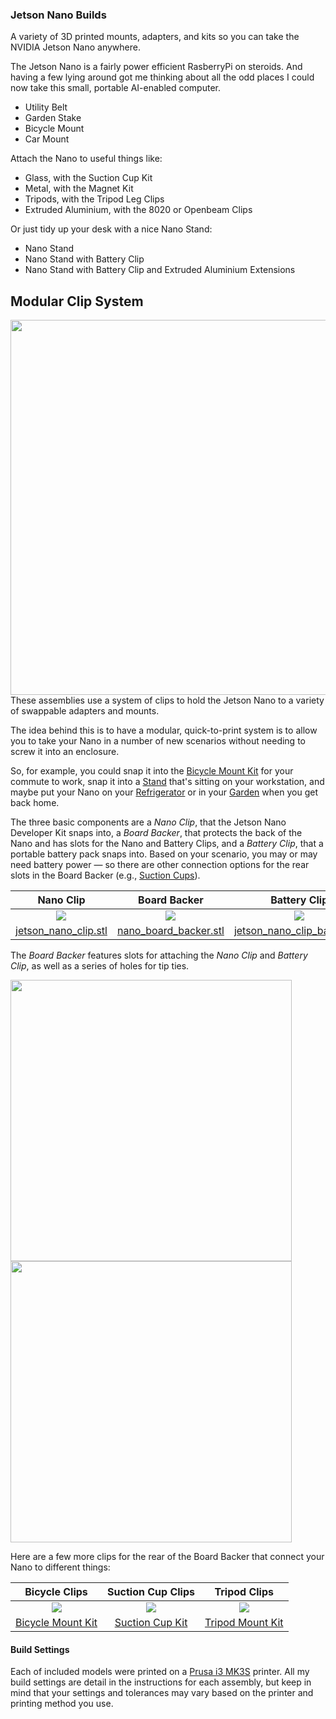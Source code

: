 ### Jetson Nano Builds
A variety of 3D printed mounts, adapters, and kits so you can take the NVIDIA Jetson Nano anywhere.

The Jetson Nano is a fairly power efficient RasberryPi on steroids. And having a few lying around got me thinking about all the odd places I could now take this small, portable AI-enabled computer.

- Utility Belt
- Garden Stake
- Bicycle Mount
- Car Mount

Attach the Nano to useful things like:
- Glass, with the Suction Cup Kit
- Metal, with the Magnet Kit
- Tripods, with the Tripod Leg Clips
- Extruded Aluminium, with the 8020 or Openbeam Clips

Or just tidy up your desk with a nice Nano Stand:

- Nano Stand
- Nano Stand with Battery Clip
- Nano Stand with Battery Clip and Extruded Aluminium Extensions

## Modular Clip System
<img src="https://github.com/madelinegannon/jetson-nano-builds/blob/master/images/jetson_nano_assembly.gif" width="600" align=right>

These assemblies use a system of clips to hold the Jetson Nano to a variety of swappable adapters and mounts. 

The idea behind this is to have a modular, quick-to-print system is to allow you to take your Nano in a number of new scenarios without needing to screw it into an enclosure. 

So, for example, you could snap it into the [Bicycle Mount Kit](https://github.com/madelinegannon/jetson-nano-builds/tree/master/bicycle-mount) for your commute to work, snap it into a [Stand](https://github.com/madelinegannon/jetson-nano-builds/tree/master/stands) that's sitting on your workstation, and maybe put your Nano on your [Refrigerator](https://github.com/madelinegannon/jetson-nano-builds/tree/master/magnetic-mount) or in your [Garden](https://github.com/madelinegannon/jetson-nano-builds/tree/master/garden-stake) when you get back home.  

The three basic components are a _Nano Clip_, that the Jetson Nano Developer Kit snaps into, a _Board Backer_, that protects the back of the Nano and has slots for the Nano and Battery Clips, and a _Battery Clip_, that a portable battery pack snaps into. Based on your scenario, you may or may need battery power — so there are other connection options for the rear slots in the Board Backer (e.g., [Suction Cups](https://github.com/madelinegannon/jetson-nano-builds/tree/master/suction-cup-mount)).

| Nano Clip | Board Backer | Battery Clip |
| :---: | :---: | :---: |
| ![](https://github.com/madelinegannon/jetson-nano-builds/blob/master/images/jetson_nano_clip_dimensions.png) | ![](https://github.com/madelinegannon/jetson-nano-builds/blob/master/images/jetson_nano_board_backer_dimensions.png) | ![](https://github.com/madelinegannon/jetson-nano-builds/blob/master/images/jetson_nano_clip_battery_dimensions.png) |
| [jetson_nano_clip.stl](https://github.com/madelinegannon/jetson-nano-builds/blob/master/suction-cup-mount/jetson_nano_clip.stl) | [nano_board_backer.stl](https://github.com/madelinegannon/jetson-nano-builds/blob/master/suction-cup-mount/jetson_nano_board.stl) | [jetson_nano_clip_battery.stl](https://github.com/madelinegannon/jetson-nano-builds/blob/master/magnetic-mount/jetson_nano_clip_battery.stl) |

The _Board Backer_ features slots for attaching the _Nano Clip_ and _Battery Clip_, as well as a series of holes for tip ties.

<p float="center">
<img src="https://github.com/madelinegannon/jetson-nano-builds/blob/master/images/jetson_nano_assembly_side.png" width="450" align=center>
<img src="https://github.com/madelinegannon/jetson-nano-builds/blob/master/images/jetson_nano_board_backer_details.png" width="450" align=center>
</p>

Here are a few more clips for the rear of the Board Backer that connect your Nano to different things:

| Bicycle Clips | Suction Cup Clips | Tripod Clips |
| :---: | :---: | :---: |
| ![](https://github.com/madelinegannon/jetson-nano-builds/blob/master/images/jetson_nano_clip_bicycle.png) | ![](https://github.com/madelinegannon/jetson-nano-builds/blob/master/images/jetson_nano_clip_suction-cup.png) | ![](https://github.com/madelinegannon/jetson-nano-builds/blob/master/images/jetson_nano_clips_tripod.png) |
| [Bicycle Mount Kit](https://github.com/madelinegannon/jetson-nano-builds/blob/master/bicycle-mount/) | [Suction Cup Kit](https://github.com/madelinegannon/jetson-nano-builds/blob/master/suction-cup-mount/) | [Tripod Mount Kit](https://github.com/madelinegannon/jetson-nano-builds/blob/master/tripod-mount/) |


#### Build Settings
Each of included models were printed on a [Prusa i3 MK3S](https://www.prusa3d.com/original-prusa-i3-mk3/) printer. All my build settings are detail in the instructions for each assembly, but keep in mind that your settings and tolerances may vary based on the printer and printing method you use.
